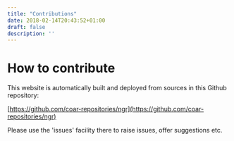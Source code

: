 ```yaml
---
title: "Contributions"
date: 2018-02-14T20:43:52+01:00
draft: false
description: ''
---
```


# How to contribute
This website is automatically built and deployed from sources in this Github repository:

[https://github.com/coar-repositories/ngr](https://github.com/coar-repositories/ngr)

Please use the 'issues' facility there to raise issues, offer suggestions etc.